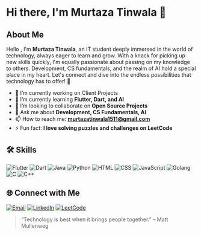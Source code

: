 # Hi there, I'm Murtaza Tinwala 👋

## About Me

Hello , I'm **Murtaza Tinwala**, an IT student deeply immersed in the world of technology, always eager to learn and grow. With a knack for picking up new skills quickly, I'm equally passionate about passing on my knowledge to others. Development, CS fundamentals, and the realm of AI hold a special place in my heart. Let's connect and dive into the endless possibilities that technology has to offer! 🌟

- 🔭 I’m currently working on Client Projects
- 🌱 I’m currently learning **Flutter, Dart, and AI**
- 👯 I’m looking to collaborate on **Open Source Projects**
- 💬 Ask me about **Development, CS Fundamentals, AI**
- 📫 How to reach me: **murtazatinwala1511@gmail.com**
- ⚡ Fun fact: **I love solving puzzles and challenges on LeetCode**

## 🛠 Skills

![Flutter](https://img.shields.io/badge/Flutter-02569B?style=for-the-badge&logo=flutter&logoColor=white)
![Dart](https://img.shields.io/badge/Dart-0175C2?style=for-the-badge&logo=dart&logoColor=white)
![Java](https://img.shields.io/badge/Java-007396?style=for-the-badge&logo=java&logoColor=white)
![Python](https://img.shields.io/badge/Python-3776AB?style=for-the-badge&logo=python&logoColor=white)
![HTML](https://img.shields.io/badge/HTML5-E34F26?style=for-the-badge&logo=html5&logoColor=white)
![CSS](https://img.shields.io/badge/CSS3-1572B6?style=for-the-badge&logo=css3&logoColor=white)
![JavaScript](https://img.shields.io/badge/JavaScript-F7DF1E?style=for-the-badge&logo=javascript&logoColor=black)
![Golang](https://img.shields.io/badge/Go-00ADD8?style=for-the-badge&logo=go&logoColor=white)
![C](https://img.shields.io/badge/C-00599C?style=for-the-badge&logo=c&logoColor=white)
![C++](https://img.shields.io/badge/C++-00599C?style=for-the-badge&logo=cplusplus&logoColor=white)

## 🌐 Connect with Me

[![Email](https://img.shields.io/badge/Email-D14836?style=for-the-badge&logo=gmail&logoColor=white)](mailto:murtazatinwala1511@gmail.com)
[![LinkedIn](https://img.shields.io/badge/LinkedIn-0077B5?style=for-the-badge&logo=linkedin&logoColor=white)](https://www.linkedin.com/in/murtaza-tinwala-b51767246/)
[![LeetCode](https://img.shields.io/badge/LeetCode-FFA116?style=for-the-badge&logo=leetcode&logoColor=black)](https://leetcode.com/u/Murtaza765/)


> “Technology is best when it brings people together.” – Matt Mullenweg

